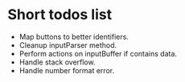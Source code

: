 Short todos list
================

* Map buttons to better identifiers.
* Cleanup inputParser method.
* Perform actions on inputBuffer if contains data.
* Handle stack overflow.
* Handle number format error.
